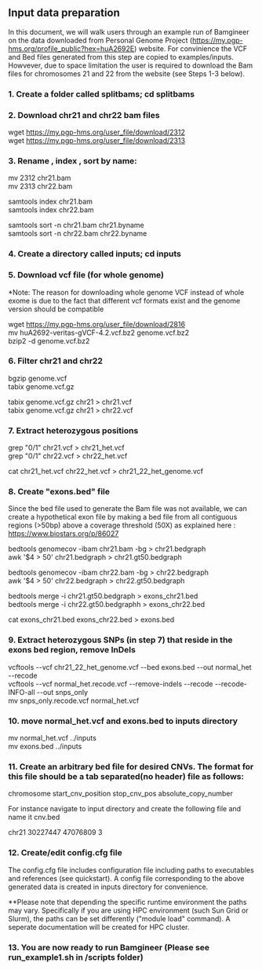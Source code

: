 ## Input data preparation

In this document, we will walk users through an example run of Bamgineer on the data downloaded from Personal Genome Project
(https://my.pgp-hms.org/profile_public?hex=huA2692E) website. For convinience the VCF and Bed files generated from this step are copied
to examples/inputs. Howvever, due to space limitation the user is required to download the Bam files for chromosomes 21 and 22 from the
website (see Steps 1-3 below).


### 1. Create a folder called splitbams; cd splitbams

### 2. Download chr21 and chr22 bam files 

wget https://my.pgp-hms.org/user_file/download/2312 \
wget https://my.pgp-hms.org/user_file/download/2313

### 3. Rename , index , sort by name:

mv 2312 chr21.bam \
mv 2313 chr22.bam

samtools index chr21.bam \
samtools index chr22.bam

samtools sort -n chr21.bam chr21.byname \
samtools sort -n chr22.bam chr22.byname

### 4. Create a directory called inputs; cd inputs

### 5. Download vcf file (for whole genome)

*Note: The reason for downloading whole genome VCF instead of whole exome 
is due to the fact that different vcf formats exist and the genome version should be compatible

wget https://my.pgp-hms.org/user_file/download/2816 \
mv huA2692-veritas-gVCF-4.2.vcf.bz2 genome.vcf.bz2 \
bzip2 -d genome.vcf.bz2


### 6. Filter chr21 and chr22
bgzip genome.vcf \
tabix genome.vcf.gz

tabix genome.vcf.gz chr21 > chr21.vcf \
tabix genome.vcf.gz chr21 > chr22.vcf


### 7. Extract heterozygous positions


grep "0/1" chr21.vcf > chr21_het.vcf \
grep "0/1" chr22.vcf > chr22_het.vcf

cat chr21_het.vcf chr22_het.vcf > chr21_22_het_genome.vcf

### 8. Create "exons.bed" file

Since the bed file used to generate the Bam file was not available, we can create a hypothetical 
exon file by making a bed file from all contiguous regions (>50bp) above a coverage threshold (50X) as
explained here : https://www.biostars.org/p/86027

bedtools genomecov -ibam chr21.bam -bg > chr21.bedgraph \
awk '$4 > 50' chr21.bedgraph > chr21.gt50.bedgraph

bedtools genomecov -ibam chr22.bam -bg > chr22.bedgraph \
awk '$4 > 50' chr22.bedgraph > chr22.gt50.bedgraph

bedtools merge -i chr21.gt50.bedgraph  > exons_chr21.bed \
bedtools merge -i chr22.gt50.bedgraphh > exons_chr22.bed

cat exons_chr21.bed exons_chr22.bed > exons.bed

### 9. Extract heterozygous SNPs (in step 7) that reside in the exons bed region, remove InDels


vcftools --vcf chr21_22_het_genome.vcf --bed exons.bed --out normal_het --recode \
vcftools --vcf normal_het.recode.vcf --remove-indels --recode --recode-INFO-all --out snps_only \
mv snps_only.recode.vcf normal_het.vcf

### 10. move normal_het.vcf and exons.bed to inputs directory

mv normal_het.vcf ../inputs \
mv exons.bed ../inputs

### 11. Create an arbitrary bed file for desired CNVs. The format for this file should be a tab separated(no header) file as follows:

chromosome	start_cnv_position	stop_cnv_pos	absolute_copy_number

For instance navigate to input directory and create the following file and name it cnv.bed

chr21	30227447	47076809	3

### 12. Create/edit config.cfg file

The config.cfg file includes configuration file including paths to executables and references (see quickstart). A config file corresponding to the above generated data is created in inputs directory for convenience.

**Please note that depending the specific runtime environment the paths may vary. Specifically if you are using HPC environment (such Sun Grid or Slurm), the paths can be set differently ("module load" command). A seperate documentation will be created for HPC cluster. 

### 13. You are now ready to run Bamgineer (Please see run_example1.sh in /scripts folder)
